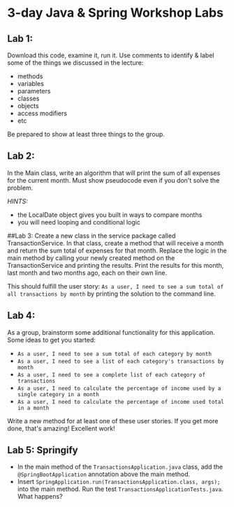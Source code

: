 # 3-day Java & Spring Workshop Labs

## Lab 1:
Download this code, examine it, run it. Use comments to identify & label some of the things we discussed in the lecture:
- methods
- variables
- parameters
- classes
- objects
- access modifiers
- etc

Be prepared to show at least three things to the group.

## Lab 2:
In the Main class, write an algorithm that will print the sum of all expenses for the current month. Must show pseudocode even if you don't solve the problem.

_HINTS:_ 
- the LocalDate object gives you built in ways to compare months
- you will need looping and conditional logic

##Lab 3: 
Create a new class in the service package called TransactionService. In that class, create a method that will receive a month and return the sum total of expenses for that month.
Replace the logic in the main method by calling your newly created method on the TransactionService and printing the results.
Print the results for this month, last month and two months ago, each on their own line.

This should fulfill the user story: `As a user, I need to see a sum total of all transactions by month` by printing the solution to the command line.

## Lab 4:
As a group, brainstorm some additional functionality for this application. Some ideas to get you  started:
- `As a user, I need to see a sum total of each category by month`
- `As a user, I need to see a list of each category's transactions by month`
- `As a user, I need to see a complete list of each category of transactions`
- `As a user, I need to calculate the percentage of income used by a single category in a month`
- `As a user, I need to calculate the percentage of income used total in a month`

Write a new method for at least one of these user stories. If you get more done, that's amazing! Excellent work!

## Lab 5: Springify
- In the main method of the `TransactionsApplication.java` class, add the `@SpringBootApplication` annotation above the main method.
- Insert `SpringApplication.run(TransactionsApplication.class, args);` into the main method. Run the test `TransactionsApplicationTests.java`. What happens?